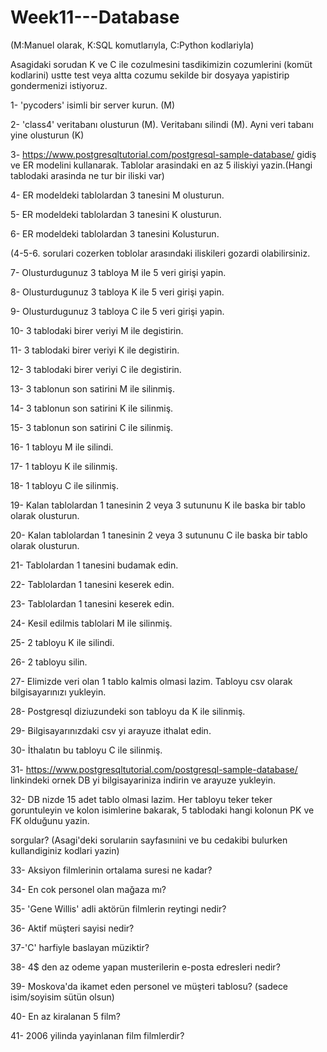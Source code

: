 # Week11---Database
(M:Manuel olarak, K:SQL komutlarıyla, C:Python kodlariyla)

Asagidaki sorudan K ve C ile cozulmesini tasdikimizin cozumlerini (komüt kodlarini) ustte test veya altta cozumu sekilde bir dosyaya yapistirip gondermenizi istiyoruz.

1- 'pycoders' isimli bir server kurun. (M)

2- 'class4' veritabanı olusturun (M). Veritabanı silindi (M). Ayni veri tabanı yine olusturun (K)

3- https://www.postgresqltutorial.com/postgresql-sample-database/ gidiş ve ER modelini kullanarak. Tablolar arasindaki en az 5 iliskiyi yazin.(Hangi tablodaki arasinda ne tur bir iliski var)

4- ER modeldeki tablolardan 3 tanesini M olusturun.

5- ER modeldeki tablolardan 3 tanesini K olusturun.

6- ER modeldeki tablolardan 3 tanesini Kolusturun.

(4-5-6. sorulari cozerken toblolar arasındaki iliskileri gozardi olabilirsiniz.

7- Olusturdugunuz 3 tabloya M ile 5 veri girişi yapin.

8- Olusturdugunuz 3 tabloya K ile 5 veri girişi yapin.

9- Olusturdugunuz 3 tabloya C ile 5 veri girişi yapin.

10- 3 tablodaki birer veriyi M ile degistirin.

11- 3 tablodaki birer veriyi K ile degistirin.

12- 3 tablodaki birer veriyi C ile degistirin.

13- 3 tablonun son satirini M ile silinmiş.

14- 3 tablonun son satirini K ile silinmiş.

15- 3 tablonun son satirini C ile silinmiş.

16- 1 tabloyu M ile silindi.

17- 1 tabloyu K ile silinmiş.

18- 1 tabloyu C ile silinmiş.

19- Kalan tablolardan 1 tanesinin 2 veya 3 sutununu K ile baska bir tablo olarak olusturun.

20- Kalan tablolardan 1 tanesinin 2 veya 3 sutununu C ile baska bir tablo olarak olusturun.

21- Tablolardan 1 tanesini budamak edin.

22- Tablolardan 1 tanesini keserek edin.

23- Tablolardan 1 tanesini keserek edin.

24- Kesil edilmis tablolari M ile silinmiş.

25- 2 tabloyu K ile silindi.

26- 2 tabloyu silin.

27- Elimizde veri olan 1 tablo kalmis olmasi lazim. Tabloyu csv olarak bilgisayarınızı yukleyin.

28- Postgresql diziuzundeki son tabloyu da K ile silinmiş.

29- Bilgisayarınızdaki csv yi arayuze ithalat edin.

30- İthalatın bu tabloyu C ile silinmiş.

31- https://www.postgresqltutorial.com/postgresql-sample-database/ linkindeki ornek DB yi bilgisayariniza indirin ve arayuze yukleyin.

32- DB nizde 15 adet tablo olmasi lazim. Her tabloyu teker teker goruntuleyin ve kolon isimlerine bakarak, 5 tablodaki hangi kolonun PK ve FK olduğunu yazin.

sorgular? (Asagi'deki sorularıin sayfasınıini ve bu cedakibi bulurken kullandiginiz kodlari yazin)

33- Aksiyon filmlerinin ortalama suresi ne kadar?

34- En cok personel olan mağaza mı?

35- 'Gene Willis' adli aktörün filmlerin reytingi nedir?

36- Aktif müşteri sayisi nedir?

37-'C' harfiyle baslayan müziktir?

38- 4$ den az odeme yapan musterilerin e-posta edresleri nedir?

39- Moskova'da ikamet eden personel ve müşteri tablosu? (sadece isim/soyisim sütün olsun)

40- En az kiralanan 5 film?

41- 2006 yilinda yayinlanan film filmlerdir?
